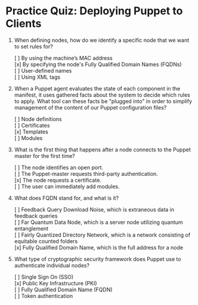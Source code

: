 # Practice Quiz: Deploying Puppet to Clients

1. When defining nodes, how do we identify a specific node that we want to set rules for?  

    [ ] By using the machine’s MAC address  
    [x] By specifying the node's Fully Qualified Domain Names (FQDNs)  
    [ ] User-defined names  
    [ ] Using XML tags  

2. When a Puppet agent evaluates the state of each component in the manifest, it uses gathered facts about the system to decide which rules to apply. What tool can these facts be "plugged into" in order to simplify management of the content of our Puppet configuration files?  

    [ ] Node definitions  
    [ ] Certificates  
    [x] Templates  
    [ ] Modules  

3. What is the first thing that happens after a node connects to the Puppet master for the first time?

    [ ] The node identifies an open port.  
    [ ] The Puppet-master requests third-party authentication.  
    [x] The node requests a certificate.  
    [ ] The user can immediately add modules.  

4. What does FQDN stand for, and what is it?

    [ ] Feedback Query Download Noise, which is extraneous data in feedback queries  
    [ ] Far Quantum Data Node, which is a server node utilizing quantum entanglement  
    [ ] Fairly Quantized Directory Network, which is a network consisting of equitable counted folders  
    [x] Fully Qualified Domain Name, which is the full address for a node

5. What type of cryptographic security framework does Puppet use to authenticate individual nodes?

    [ ] Single Sign On (SSO)  
    [x] Public Key Infrastructure (PKI)  
    [ ] Fully Qualified Domain Name (FQDN)  
    [ ] Token authentication